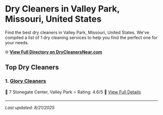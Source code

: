 # Dry Cleaners in Valley Park, Missouri, United States

Find the best dry cleaners in Valley Park, Missouri, United States. We've compiled a list of 1 dry cleaning services to help you find the perfect one for your needs.

🌐 **[View Full Directory on DryCleanersNear.com](https://drycleanersnear.com/city/US/Missouri/Valley%20Park)**

## Top Dry Cleaners

### 1. [Glory Cleaners](https://drycleanersnear.com/dryCleaner/686f1f381cef475d4de84165/glory-cleaners)
📍 7 Stonegate Center, Valley Park
⭐ Rating: 4.6/5
🔗 [View Full Details](https://drycleanersnear.com/dryCleaner/686f1f381cef475d4de84165/glory-cleaners)


---

*Last updated: 8/21/2025*

